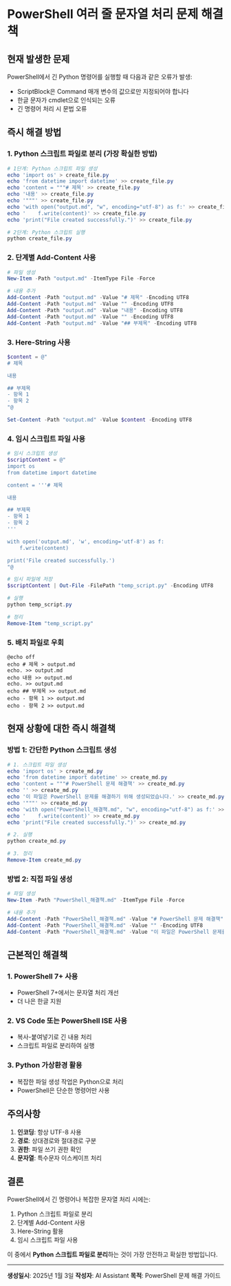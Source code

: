 # PowerShell 여러 줄 문자열 처리 문제 해결책

## 현재 발생한 문제
PowerShell에서 긴 Python 명령어를 실행할 때 다음과 같은 오류가 발생:
- ScriptBlock은 Command 매개 변수의 값으로만 지정되어야 합니다
- 한글 문자가 cmdlet으로 인식되는 오류
- 긴 명령어 처리 시 문법 오류

## 즉시 해결 방법

### 1. Python 스크립트 파일로 분리 (가장 확실한 방법)
```powershell
# 1단계: Python 스크립트 파일 생성
echo 'import os' > create_file.py
echo 'from datetime import datetime' >> create_file.py
echo 'content = """# 제목' >> create_file.py
echo '내용' >> create_file.py
echo '"""' >> create_file.py
echo 'with open("output.md", "w", encoding="utf-8") as f:' >> create_file.py
echo '    f.write(content)' >> create_file.py
echo 'print("File created successfully.")' >> create_file.py

# 2단계: Python 스크립트 실행
python create_file.py
```

### 2. 단계별 Add-Content 사용
```powershell
# 파일 생성
New-Item -Path "output.md" -ItemType File -Force

# 내용 추가
Add-Content -Path "output.md" -Value "# 제목" -Encoding UTF8
Add-Content -Path "output.md" -Value "" -Encoding UTF8
Add-Content -Path "output.md" -Value "내용" -Encoding UTF8
Add-Content -Path "output.md" -Value "" -Encoding UTF8
Add-Content -Path "output.md" -Value "## 부제목" -Encoding UTF8
```

### 3. Here-String 사용
```powershell
$content = @"
# 제목

내용

## 부제목
- 항목 1
- 항목 2
"@

Set-Content -Path "output.md" -Value $content -Encoding UTF8
```

### 4. 임시 스크립트 파일 사용
```powershell
# 임시 스크립트 생성
$scriptContent = @"
import os
from datetime import datetime

content = '''# 제목

내용

## 부제목
- 항목 1
- 항목 2
'''

with open('output.md', 'w', encoding='utf-8') as f:
    f.write(content)

print('File created successfully.')
"@

# 임시 파일에 저장
$scriptContent | Out-File -FilePath "temp_script.py" -Encoding UTF8

# 실행
python temp_script.py

# 정리
Remove-Item "temp_script.py"
```

### 5. 배치 파일로 우회
```batch
@echo off
echo # 제목 > output.md
echo. >> output.md
echo 내용 >> output.md
echo. >> output.md
echo ## 부제목 >> output.md
echo - 항목 1 >> output.md
echo - 항목 2 >> output.md
```

## 현재 상황에 대한 즉시 해결책

### 방법 1: 간단한 Python 스크립트 생성
```powershell
# 1. 스크립트 파일 생성
echo 'import os' > create_md.py
echo 'from datetime import datetime' >> create_md.py
echo 'content = """# PowerShell 문제 해결책' >> create_md.py
echo '' >> create_md.py
echo '이 파일은 PowerShell 문제를 해결하기 위해 생성되었습니다.' >> create_md.py
echo '"""' >> create_md.py
echo 'with open("PowerShell_해결책.md", "w", encoding="utf-8") as f:' >> create_md.py
echo '    f.write(content)' >> create_md.py
echo 'print("File created successfully.")' >> create_md.py

# 2. 실행
python create_md.py

# 3. 정리
Remove-Item create_md.py
```

### 방법 2: 직접 파일 생성
```powershell
# 파일 생성
New-Item -Path "PowerShell_해결책.md" -ItemType File -Force

# 내용 추가
Add-Content -Path "PowerShell_해결책.md" -Value "# PowerShell 문제 해결책" -Encoding UTF8
Add-Content -Path "PowerShell_해결책.md" -Value "" -Encoding UTF8
Add-Content -Path "PowerShell_해결책.md" -Value "이 파일은 PowerShell 문제를 해결하기 위해 생성되었습니다." -Encoding UTF8
```

## 근본적인 해결책

### 1. PowerShell 7+ 사용
- PowerShell 7+에서는 문자열 처리 개선
- 더 나은 한글 지원

### 2. VS Code 또는 PowerShell ISE 사용
- 복사-붙여넣기로 긴 내용 처리
- 스크립트 파일로 분리하여 실행

### 3. Python 가상환경 활용
- 복잡한 파일 생성 작업은 Python으로 처리
- PowerShell은 단순한 명령어만 사용

## 주의사항

1. **인코딩**: 항상 UTF-8 사용
2. **경로**: 상대경로와 절대경로 구분
3. **권한**: 파일 쓰기 권한 확인
4. **문자열**: 특수문자 이스케이프 처리

## 결론

PowerShell에서 긴 명령어나 복잡한 문자열 처리 시에는:
1. Python 스크립트 파일로 분리
2. 단계별 Add-Content 사용
3. Here-String 활용
4. 임시 스크립트 파일 사용

이 중에서 **Python 스크립트 파일로 분리**하는 것이 가장 안전하고 확실한 방법입니다.

---

**생성일시**: 2025년 1월 3일
**작성자**: AI Assistant
**목적**: PowerShell 문제 해결 가이드

